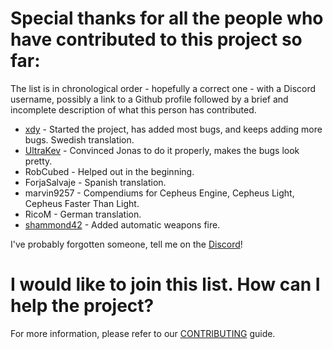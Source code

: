 # Special thanks for all the people who have contributed to this project so far:
The list is in chronological order - hopefully a correct one - with a Discord username, possibly a link to a Github profile followed by a brief and incomplete description of what this person has contributed.

* [xdy](https://github.com/xdy/) - Started the project, has added most bugs, and keeps adding more bugs. Swedish translation.
* [UltraKev](https://github.com/UltraKev/) - Convinced Jonas to do it properly, makes the bugs look pretty.
* RobCubed - Helped out in the beginning.
* ForjaSalvaje - Spanish translation.
* marvin9257 - Compendiums for Cepheus Engine, Cepheus Light, Cepheus Faster Than Light.
* RicoM - German translation.
* [shammond42](https://github.com/shammond42/) - Added automatic weapons fire.

I've probably forgotten someone, tell me on the [Discord](https://discord.gg/VNFUvjv)!

# I would like to join this list. How can I help the project?

For more information, please refer to our [CONTRIBUTING](CONTRIBUTING.md) guide.
